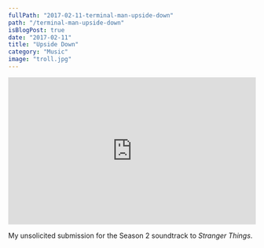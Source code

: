 ```yaml
---
fullPath: "2017-02-11-terminal-man-upside-down"
path: "/terminal-man-upside-down"
isBlogPost: true
date: "2017-02-11"
title: "Upside Down"
category: "Music"
image: "troll.jpg"
---
```


<iframe width="100%" height="300" scrolling="no" frameborder="no" src="https://w.soundcloud.com/player/?url=https%3A//api.soundcloud.com/tracks/306674034&amp;color=00cc11&amp;auto_play=false&amp;hide_related=false&amp;show_comments=true&amp;show_user=true&amp;show_reposts=false&amp;visual=true"></iframe>

My unsolicited submission for the Season 2 soundtrack to *Stranger Things*.